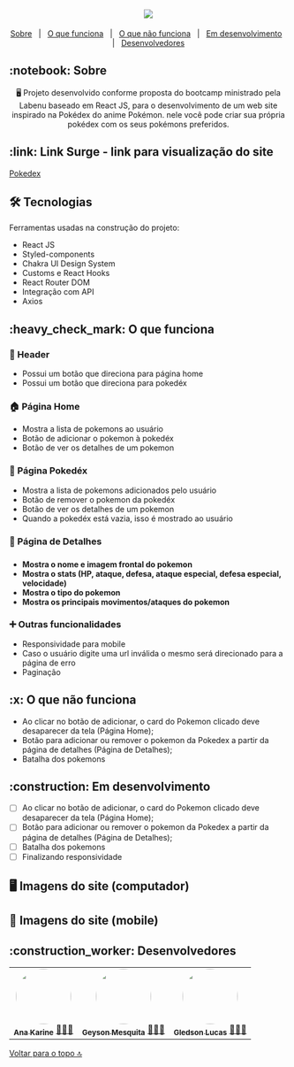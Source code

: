 <h1 id= "top" align="center"><img src="https://user-images.githubusercontent.com/94838711/158078960-ab5d5a98-be1b-4ee1-a17b-c41a847fa338.png" />
</h1>

<p align="center">
  <a href="#sobre">Sobre</a> &#xa0; | &#xa0; 
  <a href="#funciona">O que funciona</a> &#xa0; | &#xa0;
  <a href="#nao-funciona">O que não funciona</a> &#xa0; | &#xa0;
  <a href="#pendente">Em desenvolvimento</a> &#xa0; | &#xa0;
  <a href="#desenvolvedores">Desenvolvedores</a>
</p>

<h2 id="sobre">:notebook: Sobre </h2>

<p align="center">🖥️ Projeto desenvolvido conforme proposta do bootcamp ministrado pela Labenu baseado em React JS, para o desenvolvimento de um web site inspirado na Pokédex do anime Pokémon. nele você pode criar sua própria pokédex com os seus pokémons preferidos. </p>

<h2 id="link">:link: Link Surge - link para visualização do site</h2>
 <a href="">Pokedex</a>

<h2 id="tecnologias"> 🛠 Tecnologias </h2>

Ferramentas usadas na construção do projeto:

* React JS
* Styled-components
* Chakra UI Design System
* Customs e React Hooks
* React Router DOM
* Integração com API
* Axios

<h2 id="funciona">:heavy_check_mark: O que funciona</h2>
<h3> 👤 Header</h3>

* Possui um botão que direciona para página home
* Possui um botão que direciona para pokedéx

<h3>🏠 Página Home</h3>

* Mostra a lista de pokemons ao usuário
* Botão de adicionar o pokemon à pokedéx
* Botão de ver os detalhes de um pokemon

<h3>🔮 Página Pokedéx</h3>

* Mostra a lista de pokemons adicionados pelo usuário
* Botão de remover o pokemon da pokedéx
* Botão de ver os detalhes de um pokemon
* Quando a pokedéx está vazia, isso é mostrado ao usuário

<h3>👀 Página de Detalhes<h3> 

 <h4>
   
* Mostra o nome e imagem frontal do pokemon
* Mostra o stats (HP, ataque, defesa, ataque especial, defesa especial, velocidade)
* Mostra o tipo do pokemon
* Mostra os principais movimentos/ataques do pokemon
   
</h4>
  
<h3>➕ Outras funcionalidades</h3>
  
* Responsividade para mobile
* Caso o usuário digite uma url inválida o mesmo será direcionado para a página de erro
* Paginação
  
<h2 id="nao-funciona">:x: O que não funciona</h2>

* Ao clicar no botão de adicionar, o card do Pokemon clicado deve desaparecer da tela (Página Home);
* Botão para adicionar ou remover o pokemon da Pokedex a partir da página de detalhes (Página de Detalhes);
* Batalha dos pokemons
 
<h2 id="pendente">:construction: Em desenvolvimento</h2>

- [ ] Ao clicar no botão de adicionar, o card do Pokemon clicado deve desaparecer da tela (Página Home);
- [ ] Botão para adicionar ou remover o pokemon da Pokedex a partir da página de detalhes (Página de Detalhes);
- [ ] Batalha dos pokemons
- [ ] Finalizando responsividade

<h2> 🖥️ Imagens do site (computador)</h2>
  
<h2> 📱 Imagens do site (mobile)</h2>
  
  
<h2 id="desenvolvedores">:construction_worker: Desenvolvedores</h2>

<table> 
<tr>
 
 <td align="center"><a href="https://github.com/future4code/vaughan-Ana-Silva"><img style="border-radius: 50%" src="https://user-images.githubusercontent.com/94838711/158080211-ef52ad45-7600-4479-998b-f6c423de7576.png" width="100px" alt=""/>
 <br />
 <sub><b>Ana Karine</b></sub></a> <a href="https://github.com/future4code/vaughan-Ana-Silva">👩🏻‍💻</a></td>
  
  <td align="center"><a href="https://github.com/future4code/vaughan-Geyson-Sousa"><img style="border-radius: 50%" src="https://user-images.githubusercontent.com/94838711/158080839-3526a9ab-2ccf-4278-bd97-6e4f8c1a424d.png" width="100px" alt=""/>
 <br />
 <sub><b>Geyson Mesquita</b></sub></a> <a href="https://github.com/future4code/vaughan-Geyson-Sousa">👨🏽‍💻</a></td>
  
  <td align="center"><a href="https://github.com/future4code/vaughan-Gledson-Souto"><img style="border-radius: 50%" src="https://user-images.githubusercontent.com/94838711/158081019-60ba355e-131e-4b30-bf9f-c6ab73ea976c.png" width="100px" alt=""/>
 <br />
 <sub><b>Gledson Lucas</b></sub></a> <a href="https://github.com/future4code/vaughan-Gledson-Souto">🧑🏻‍💻</a></td>

</tr>
</table>

<a href="#top">Voltar para o topo 🔝</a>
